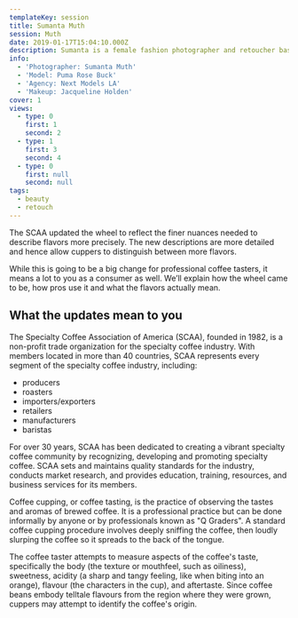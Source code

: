 ```yaml
---
templateKey: session
title: Sumanta Muth
session: Muth
date: 2019-01-17T15:04:10.000Z
description: Sumanta is a female fashion photographer and retoucher based in Los Angeles. With many years of experience, Sumanta enjoys using vivid and contrasting images to create a story with her various subjects.
info:
  - 'Photographer: Sumanta Muth'
  - 'Model: Puma Rose Buck'
  - 'Agency: Next Models LA'
  - 'Makeup: Jacqueline Holden'
cover: 1
views:
  - type: 0
    first: 1
    second: 2 
  - type: 1
    first: 3
    second: 4
  - type: 0
    first: null
    second: null 
tags:
  - beauty
  - retouch
---
```


The SCAA updated the wheel to reflect the finer nuances needed to describe flavors more precisely. The new descriptions are more detailed and hence allow cuppers to distinguish between more flavors.

While this is going to be a big change for professional coffee tasters, it means a lot to you as a consumer as well. We’ll explain how the wheel came to be, how pros use it and what the flavors actually mean.

## What the updates mean to you

The Specialty Coffee Association of America (SCAA), founded in 1982, is a non-profit trade organization for the specialty coffee industry. With members located in more than 40 countries, SCAA represents every segment of the specialty coffee industry, including:

* producers
* roasters
* importers/exporters
* retailers
* manufacturers
* baristas

For over 30 years, SCAA has been dedicated to creating a vibrant specialty coffee community by recognizing, developing and promoting specialty coffee. SCAA sets and maintains quality standards for the industry, conducts market research, and provides education, training, resources, and business services for its members.

Coffee cupping, or coffee tasting, is the practice of observing the tastes and aromas of brewed coffee. It is a professional practice but can be done informally by anyone or by professionals known as "Q Graders". A standard coffee cupping procedure involves deeply sniffing the coffee, then loudly slurping the coffee so it spreads to the back of the tongue.

The coffee taster attempts to measure aspects of the coffee's taste, specifically the body (the texture or mouthfeel, such as oiliness), sweetness, acidity (a sharp and tangy feeling, like when biting into an orange), flavour (the characters in the cup), and aftertaste. Since coffee beans embody telltale flavours from the region where they were grown, cuppers may attempt to identify the coffee's origin.
